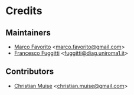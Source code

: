 # Credits

## Maintainers

* [Marco Favorito](https://github.com/marcofavorito) <[marco.favorito@gmail.com](mailto:marco.favorito@gmail.com)>
* [Francesco Fuggitti](https://github.com/francescofuggitti) <[fuggitti@diag.uniroma1.it](mailto:fuggitti@diag.uniroma1.it)>

## Contributors

* [Christian Muise](http://www.haz.ca) <[christian.muise@gmail.com](mailto:christian.muise@gmail.com)>
